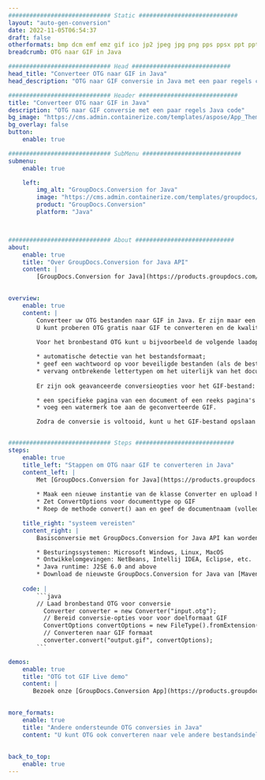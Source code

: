 ```yaml
---
############################# Static ############################
layout: "auto-gen-conversion"
date: 2022-11-05T06:54:37
draft: false
otherformats: bmp dcm emf emz gif ico jp2 jpeg jpg png pps ppsx ppt pptx psb psd svg svgz tga tif tiff webp wmf wmz
breadcrumb: OTG naar GIF in Java

############################# Head ############################
head_title: "Converteer OTG naar GIF in Java"
head_description: "OTG naar GIF conversie in Java met een paar regels code. Converteer meer dan 160 bestandsindelingen met de GroupDocs-documentconversie-API voor Java"

############################# Header ############################
title: "Converteer OTG naar GIF in Java"
description: "OTG naar GIF conversie met een paar regels Java code"
bg_image: "https://cms.admin.containerize.com/templates/aspose/App_Themes/V3/images/bg/header1.png"
bg_overlay: false
button:
    enable: true

############################# SubMenu ############################
submenu:
    enable: true

    left:
        img_alt: "GroupDocs.Conversion for Java"
        image: "https://cms.admin.containerize.com/templates/groupdocs/images/product-logos/90x90-noborder/groupdocs-conversion-java.png"
        product: "GroupDocs.Conversion"
        platform: "Java"



############################# About ############################
about:
    enable: true
    title: "Over GroupDocs.Conversion for Java API"
    content: |
        [GroupDocs.Conversion for Java](https://products.groupdocs.com/conversion/java/) is een geavanceerde conversie-API voor bestandsindelingen voor het converteren tussen populaire afbeeldings- en documentindelingen zoals Microsoft Office, OpenDocument, PDF, HTML, e-mail, CAD. en nog veel meer met slechts een paar regels code. De native API detecteert automatisch de formaten van de originele documenten en biedt veel opties voor het aanpassen van de geconverteerde documenten. Naast de functie om informatie uit een document te extraheren, ondersteunt het standaard ook het cachen van de conversieresultaten naar de lokale schijf. Elk type cacheopslag kan echter worden ondersteund door de juiste interfaces te implementeren - Amazon S3, Dropbox, Google Drive, Windows Azure, Reddis of andere.
    

overview:
    enable: true
    content: |
        Converteer uw OTG bestanden naar GIF in Java. Er zijn maar een paar regels Java code nodig op elk platform naar keuze, zoals Windows, Linux, macOS.
        U kunt proberen OTG gratis naar GIF te converteren en de kwaliteit van de conversieresultaten te evalueren. Naast eenvoudige scripts voor bestandsconversie, kunt u meer geavanceerde opties proberen voor het laden van het OTG-bronbestand en het opslaan van de GIF-uitvoer. 
        
        Voor het bronbestand OTG kunt u bijvoorbeeld de volgende laadopties gebruiken:

        * automatische detectie van het bestandsformaat;
        * geef een wachtwoord op voor beveiligde bestanden (als de bestandsindeling dit ondersteunt);
        * vervang ontbrekende lettertypen om het uiterlijk van het document te behouden.
        
        Er zijn ook geavanceerde conversieopties voor het GIF-bestand:

        * een specifieke pagina van een document of een reeks pagina's converteren;
        * voeg een watermerk toe aan de geconverteerde GIF.

        Zodra de conversie is voltooid, kunt u het GIF-bestand opslaan in uw lokale bestandspad of in opslag van derden, zoals FTP, Amazon S3, Google Drive, Dropbox enz. Let op - om OTG te converteren tot GIF, hoeft u geen extra software te installeren, zoals MS Office, Open Office, Adobe Acrobat Reader etc.


############################# Steps ############################
steps:
    enable: true
    title_left: "Stappen om OTG naar GIF te converteren in Java"
    content_left: |
        Met [GroupDocs.Conversion for Java](https://products.groupdocs.com/conversion/java/) kunnen ontwikkelaars het OTG-bestand eenvoudig converteren naar GIF met een paar regels code.
        
        * Maak een nieuwe instantie van de klasse Converter en upload het bestand OTG met het volledige pad
        * Zet ConvertOptions voor documenttype op GIF
        * Roep de methode convert() aan en geef de documentnaam (volledig pad) en formaat (GIF) door als parameter

    title_right: "systeem vereisten"
    content_right: |
        Basisconversie met GroupDocs.Conversion for Java API kan worden gedaan met slechts een paar regels code. Onze API's worden ondersteund op alle belangrijke platforms en besturingssystemen. Voordat u de onderstaande code uitvoert, moet u ervoor zorgen dat de volgende vereisten op uw systeem zijn geïnstalleerd.

        * Besturingssystemen: Microsoft Windows, Linux, MacOS
        * Ontwikkelomgevingen: NetBeans, Intellij IDEA, Eclipse, etc.
        * Java runtime: J2SE 6.0 and above
        * Download de nieuwste GroupDocs.Conversion for Java van [Maven](https://repository.groupdocs.com/webapp/#/artifacts/browse/tree/General/repo/com/groupdocs/groupdocs-conversion)
         
    code: |
        ```java    
        // Laad bronbestand OTG voor conversie
          Converter converter = new Converter("input.otg");
          // Bereid conversie-opties voor voor doelformaat GIF
          ConvertOptions convertOptions = new FileType().fromExtension("gif").getConvertOptions();
          // Converteren naar GIF formaat
          converter.convert("output.gif", convertOptions);
        ```

demos:
    enable: true
    title: "OTG tot GIF Live demo"
    content: |
       Bezoek onze [GroupDocs.Conversion App](https://products.groupdocs.app/conversion/family) website en probeer OTG naar GIF conversie nu. De gratis demo heeft de volgende voordelen:
          

more_formats:
    enable: true
    title: "Andere ondersteunde OTG conversies in Java"
    content: "U kunt OTG ook converteren naar vele andere bestandsindelingen. Zie de lijst hieronder."
       
       
back_to_top:
    enable: true
---
```

